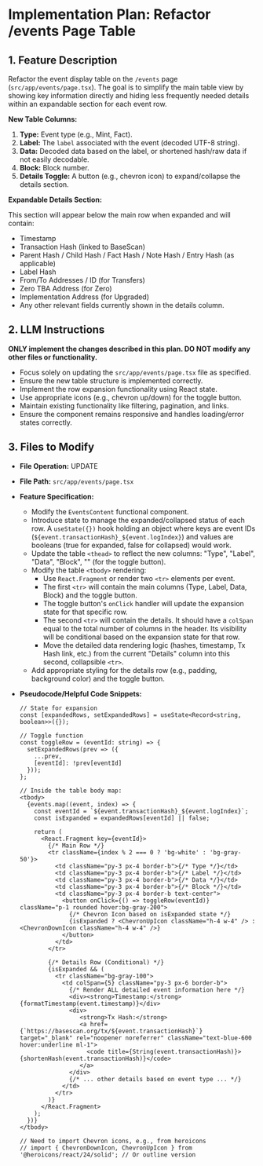 # Implementation Plan: Refactor /events Page Table

## 1. Feature Description

Refactor the event display table on the `/events` page (`src/app/events/page.tsx`). The goal is to simplify the main table view by showing key information directly and hiding less frequently needed details within an expandable section for each event row.

**New Table Columns:**

1.  **Type:** Event type (e.g., Mint, Fact).
2.  **Label:** The `label` associated with the event (decoded UTF-8 string).
3.  **Data:** Decoded data based on the label, or shortened hash/raw data if not easily decodable.
4.  **Block:** Block number.
5.  **Details Toggle:** A button (e.g., chevron icon) to expand/collapse the details section.

**Expandable Details Section:**

This section will appear below the main row when expanded and will contain:

* Timestamp
* Transaction Hash (linked to BaseScan)
* Parent Hash / Child Hash / Fact Hash / Note Hash / Entry Hash (as applicable)
* Label Hash
* From/To Addresses / ID (for Transfers)
* Zero TBA Address (for Zero)
* Implementation Address (for Upgraded)
* Any other relevant fields currently shown in the details column.

## 2. LLM Instructions

**ONLY implement the changes described in this plan. DO NOT modify any other files or functionality.**

* Focus solely on updating the `src/app/events/page.tsx` file as specified.
* Ensure the new table structure is implemented correctly.
* Implement the row expansion functionality using React state.
* Use appropriate icons (e.g., chevron up/down) for the toggle button.
* Maintain existing functionality like filtering, pagination, and links.
* Ensure the component remains responsive and handles loading/error states correctly.

## 3. Files to Modify

* **File Operation:** UPDATE
* **File Path:** `src/app/events/page.tsx`
* **Feature Specification:**
    * Modify the `EventsContent` functional component.
    * Introduce state to manage the expanded/collapsed status of each row. A `useState({})` hook holding an object where keys are event IDs (`${event.transactionHash}_${event.logIndex}`) and values are booleans (true for expanded, false for collapsed) would work.
    * Update the table `<thead>` to reflect the new columns: "Type", "Label", "Data", "Block", "" (for the toggle button).
    * Modify the table `<tbody>` rendering:
        * Use `React.Fragment` or render two `<tr>` elements per event.
        * The first `<tr>` will contain the main columns (Type, Label, Data, Block) and the toggle button.
        * The toggle button's `onClick` handler will update the expansion state for that specific row.
        * The second `<tr>` will contain the details. It should have a `colSpan` equal to the total number of columns in the header. Its visibility will be conditional based on the expansion state for that row.
        * Move the detailed data rendering logic (hashes, timestamp, Tx Hash link, etc.) from the current "Details" column into this second, collapsible `<tr>`.
    * Add appropriate styling for the details row (e.g., padding, background color) and the toggle button.
* **Pseudocode/Helpful Code Snippets:**

    ```tsx
    // State for expansion
    const [expandedRows, setExpandedRows] = useState<Record<string, boolean>>({});

    // Toggle function
    const toggleRow = (eventId: string) => {
      setExpandedRows(prev => ({
        ...prev,
        [eventId]: !prev[eventId]
      }));
    };

    // Inside the table body map:
    <tbody>
      {events.map((event, index) => {
        const eventId = `${event.transactionHash}_${event.logIndex}`;
        const isExpanded = expandedRows[eventId] || false;

        return (
          <React.Fragment key={eventId}>
            {/* Main Row */}
            <tr className={index % 2 === 0 ? 'bg-white' : 'bg-gray-50'}>
              <td className="py-3 px-4 border-b">{/* Type */}</td>
              <td className="py-3 px-4 border-b">{/* Label */}</td>
              <td className="py-3 px-4 border-b">{/* Data */}</td>
              <td className="py-3 px-4 border-b">{/* Block */}</td>
              <td className="py-3 px-4 border-b text-center">
                <button onClick={() => toggleRow(eventId)} className="p-1 rounded hover:bg-gray-200">
                  {/* Chevron Icon based on isExpanded state */}
                  {isExpanded ? <ChevronUpIcon className="h-4 w-4" /> : <ChevronDownIcon className="h-4 w-4" />}
                </button>
              </td>
            </tr>

            {/* Details Row (Conditional) */}
            {isExpanded && (
              <tr className="bg-gray-100">
                <td colSpan={5} className="py-3 px-6 border-b">
                  {/* Render ALL detailed event information here */}
                  <div><strong>Timestamp:</strong> {formatTimestamp(event.timestamp)}</div>
                  <div>
                     <strong>Tx Hash:</strong>
                     <a href={`https://basescan.org/tx/${event.transactionHash}`} target="_blank" rel="noopener noreferrer" className="text-blue-600 hover:underline ml-1">
                       <code title={String(event.transactionHash)}>{shortenHash(event.transactionHash)}</code>
                     </a>
                  </div>
                  {/* ... other details based on event type ... */}
                </td>
              </tr>
            )}
          </React.Fragment>
        );
      })}
    </tbody>

    // Need to import Chevron icons, e.g., from heroicons
    // import { ChevronDownIcon, ChevronUpIcon } from '@heroicons/react/24/solid'; // Or outline version
    ```